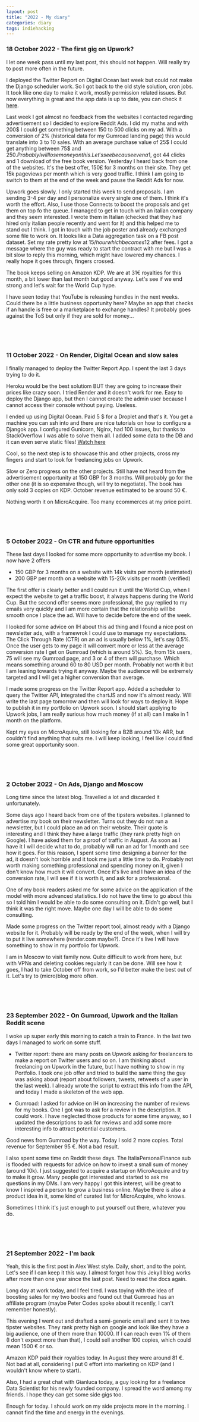 ```yaml
---
layout: post
title: "2022 - My diary"
categories: diary
tags: indiehacking
---
```


### 18 October 2022 - The first gig on Upwork?

I let one week pass until my last post, this should not happen. Will really try to post more often in the future.

I deployed the Twitter Report on Digital Ocean last week but could not make the Django scheduler work. So I got back to the old style solution, cron jobs. It took like one day to make it work, mostly permission related issues. But now everything is great and the app data is up to date, you can check it [here](http://67.205.133.61/users/).

Last week I got almost no feedback from the websites I contacted regarding advertisement so I decided to explore Reddit Ads. I did my maths and with 200$ I could get something between 150 to 500 clicks on my ad. With a conversion of 2\% (historical data for my Gumroad landing page) this would translate into 3 to 10 sales. With an average purchase value of 25$ I could get anything between 75$ and 250$. Probably I will lose money on this. Let's see because even a 1% change in conversion can swing a lot the numbers. So far it has been running for 3 days. So far I spent 18$, got 44 clicks and 1 download of the free book version.
Yesterday I heard back from one of the websites. It's the best offer, 150£ for 3 months on their site. They get 15k pageviews per month which is very good traffic. I think I am going to switch to them at the end of the week and pause the Reddit Ads for now.

Upwork goes slowly. I only started this week to send proposals. I am sending 3-4 per day and I personalize every single one of them. I think it's worth the effort. Also, I use those Connects to boost the proposals and get them on top fo the queue.
I managed to get in touch with an italian company and they seem interested. I wrote them in Italian (checked that they had hired only italian people recently and went for it) and this helped me to stand out I think. I got in touch with the job poster and already exchanged some file to work on. It looks like a Data aggregation task on a FB post dataset. Set my rate pretty low at 15$/hour which becomes 12$ after fees. I got a message where the guy was ready to start the contract with me but I was a bit slow to reply this morning, which might have lowered my chances. I really hope it goes through, fingers crossed.

The book keeps selling on Amazon KDP. We are at 31€ royalties for this month, a bit lower than last month but good anyway. Let's see if we end strong and let's wait for the World Cup hype.

I have seen today that YouTube is releasing handles in the next weeks. Could there be a little business opportunity here? Maybe an app that checks if an handle is free or a marketplace to exchange handles? It probably goes against the ToS but only if they are sold for money...

<br />
<br />
<br />

### 11 October 2022 - On Render, Digital Ocean and slow sales

I finally managed to deploy the Twitter Report App. I spent the last 3 days trying to do it.

Heroku would be the best solutiom BUT they are going to increase their prices like crazy soon. I tried Render and it doesn't work for me. Easy to deploy the Django app, but then I cannot create the admin user because I cannot access their console without paying. Useless.

I ended up using Digital Ocean. Paid 5 $ for a Droplet and that's it. You get a machine you can ssh into and there are nice tutorials on how to configure a Djangok app. I configured Gunicorn, Nginx, had 100 issues, but thanks to StackOverflow I was able to solve them all. I added some data to the DB and it can even serve static files! [Watch here](http://67.205.133.61/users/)

Cool, so the next step is to showcase this and other projects, cross my fingers and start to look for freelancing jobs on Upwork.

Slow or Zero progress on the other projects. Still have not heard from the advertisement opportunity at 150 GBP for 3 months. Will probably go for the other one (it is so expensive though, will try to negotiate). The book has only sold 3 copies on KDP. October revenue estimated to be around 50 €.

Nothing worth it on MicroAcquire. Too many ecommerces at my price point.

<br />
<br />
<br />

### 5 October 2022 - On CTR and future opportunities

These last days I looked for some more opportunity to advertise my book. I now have 2 offers

- 150 GBP for 3 months on a website with 14k visits per month (estimated)
- 200 GBP per month on a website with 15-20k visits per month (verified)

The first offer is clearly better and I could run it until the World Cup, when I expect the website to get a traffic boost, it always happens during the World Cup. But the second offer seems more professional, the guy replied to my emails very quickly and I am more certain that the relationship will be smooth once I place the ad. Will have to decide before the end of the week.

I looked for some advice on IH about this ad thing and I found a nice post on newsletter ads, with a framewrok I could use to manage my expectations. The Click Through Rate (CTR) on an ad is usually below 1%, let's say 0.5%. Once the user gets to my page it will convert more or less at the average conversion rate I get on Gumroad (which is around 5%). So, from 15k users, 75 will see my Gumroad page, and 3 or 4 of them will purchase. Which means something around 60 to 80 USD per month. Probably not worth it but I am leaning towards trying it anyway. Maybe the audience will be extremely targeted and I will get a higher conversion than average.

I made some progress on the Twitter Report app. Added a scheduler to query the Twitter API, integrated the chartJS and now it's almost ready. Will write the last page tomorrow and then will look for ways to deploy it. Hope to publish it in my portfolio on Upwork soon. I should start applying to Upwork jobs, I am really surious how much money (if at all) can I make in 1 month on the platform.

Kept my eyes on MicroAquire, still looking for a B2B around 10k ARR, but couldn't find anything that suits me. I will keep looking, I feel like I could find some great opportunity soon.

<br />
<br />
<br />

### 2 October 2022 - On Ads, Django and Moscow

Long time since the latest blog. Travelled a lot and discarded it unfortunately.

Some days ago I heard back from one of the tipsters websites. I planned to advertise my book on their newsletter. Turns out they do not run a newsletter, but I could place an ad on their website. Their quote is interesting and I think they have a large traffic (they rank pretty high on Google). I have asked them for a proof of traffic in August. As soon as I have it I will decide what to do, probably will run an ad for 1 month and see how it goes. For this reason, I spent some time designing a banner for the ad, it doesn't look horrible and it took me just a little time to do. Probably not worth making something professional and spending money on it, given I don't know how much it will convert. Once it's live and I have an idea of the conversion rate, I will see if it is worth it, and ask for a professional.

One of my book readers asked me for some advice on the application of the model with more advanced statistics. I do not have the time to go about this so I told him I would be able to do some consulting on it. Didn't go well, but I think it was the right move. Maybe one day I will be able to do some consulting.

Made some progress on the Twitter report tool, almost ready with a Django website for it. Probably will be ready by the end of the week, when I will try to put it live somewhere (render.com maybe?). Once it's live I will have something to show in my portfolio for Upwork.

I am in Moscow to visit family now. Quite difficult to work from here, but with VPNs and deleting cookies regularly it can be done. Will see how it goes, I had to take October off from work, so I'd better make the best out of it. Let's try to (micro)blog more often.

<br />
<br />
<br />

### 23 September 2022 - On Gumroad, Upwork and the Italian Reddit scene

I woke up super early this morning to catch a train to France. In the last two days I managed to work on some stuff.

- Twitter report: there are many posts on Upwork asking for freelancers to make a report on Twitter users and so on. I am thinking about freelancing on Upwork in the future, but I have nothing to show in my Portfolio. I took one job offer and tried to build the same thing the guy was asking about (report about followers, tweets, retweets of a user in the last week). I already wrote the script to extract this info from the API, and today I made a skeleton of the web app.

- Gumroad: I asked for advice on IH on increasing the number of reviews for my books. One I got was to ask for a review in the description. It could work. I have neglected those products for some time anyway, so I updated the descriptions to ask for reviews and add some more interesting info to attract potential customers.

Good news from Gumroad by the way. Today I sold 2 more copies. Total revenue for September 95 €. Not a bad result.

I also spent some time on Reddit these days. The ItaliaPersonalFinance sub is flooded with requests for advice on how to invest a small sum of money (around 10k). I just suggested to acquire a startup on MicroAcquire and try to make it grow. Many people got interested and started to ask me questions in my DMs. I am very happy I got this interest, will be great to know I inspired a person to grow a business online. Maybe there is also a product idea in it, some kind of curated list for MicroAcquire, who knows.

Sometimes I think it's just enough to put yourself out there, whatever you do.

<br />
<br />
<br />

### 21 September 2022 - I'm back

Yeah, this is the first post in Alex West style. Daily, short, and to the point. Let's see if I can keep it this way. I almost forgot how this Jekyll blog works after more than one year since the last post. Need to read the docs again.

Long day at work today, and I feel tired. I was toying with the idea of boosting sales for my two books and found out that Gumroad has an affiliate program (maybe Peter Codes spoke about it recently, I can't remember honestly).

This evening I went out and drafted a semi-generic email and sent it to two tipster websites. They rank pretty high on google and look like they have a big audience, one of them more than 10000. If I can reach even 1% of them (I don't expect more than that), I could sell another 100 copies, which could mean 1500 € or so.

Amazon KDP paid their royalties today. In August they were around 81 €. Not bad at all, considering I put 0 effort into marketing on KDP (and I wouldn't know where to start).

Also, I had a great chat with Gianluca today, a guy looking for a freelance Data Scientist for his newly founded company. I spread the word among my friends. I hope they can get some side gigs too.

Enough for today. I should work on my side projects more in the morning. I cannot find the time and energy in the evenings.

